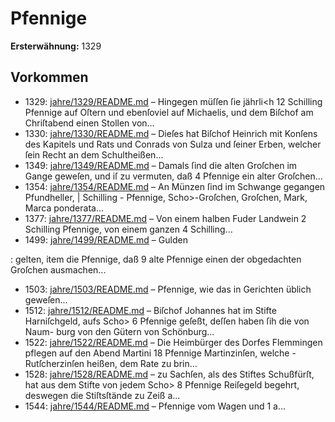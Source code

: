 # Pfennige

**Ersterwähnung:** 1329

## Vorkommen
- 1329: [jahre/1329/README.md](../jahre/1329/README.md) – Hingegen müſſen ſie jährli<h 12 Schilling Pfennige auf
Oſtern und ebenſoviel auf Michaelis, und dem Biſchof am
Chriſtabend einen Stollen von...
- 1330: [jahre/1330/README.md](../jahre/1330/README.md) – Dieſes hat Biſchof Heinrich mit Konſens des Kapitels und
Rats und Conrads von Sulza und ſeiner Erben, welcher
ſein Recht an dem Schultheißen...
- 1349: [jahre/1349/README.md](../jahre/1349/README.md) – Damals ſind die alten Groſchen im Gange
geweſen, und iſ zu vermuten, daß 4 Pfennige ein alter
Groſchen...
- 1354: [jahre/1354/README.md](../jahre/1354/README.md) – An Münzen ſind im Schwange gegangen Pfundheller,
| Schilling - Pfennige, Scho>-Groſchen, Groſchen, Mark,
Marca ponderata...
- 1377: [jahre/1377/README.md](../jahre/1377/README.md) – Von einem
halben Fuder Landwein 2 Schilling Pfennige, von einem
ganzen 4 Schilling...
- 1499: [jahre/1499/README.md](../jahre/1499/README.md) – Gulden

: gelten, item die Pfennige, daß 9 alte Pfennige einen der
obgedachten Groſchen ausmachen...
- 1503: [jahre/1503/README.md](../jahre/1503/README.md) – Pfennige, wie das in Gerichten üblich
geweſen...
- 1512: [jahre/1512/README.md](../jahre/1512/README.md) – Biſchof Johannes hat im Stifte Harniſchgeld, aufs
Scho> 6 Pfennige geſeßt, deſſen haben ſih die von Naum-
burg von den Gütern von Schönburg...
- 1522: [jahre/1522/README.md](../jahre/1522/README.md) – Die Heimbürger des Dorfes Flemmingen pflegen auf
den Abend Martini 18 Pfennige Martinzinſen, welche
-Rutſcherzinſen heißen, dem Rate zu brin...
- 1528: [jahre/1528/README.md](../jahre/1528/README.md) – zu Sachſen, als des Stiftes Schußfürſt, hat
aus dem Stifte von jedem Scho> 8 Pfennige Reiſegeld
begehrt, deswegen die Stiſtsſtände zu Zeiß a...
- 1544: [jahre/1544/README.md](../jahre/1544/README.md) – Pfennige vom Wagen und 1 a...

